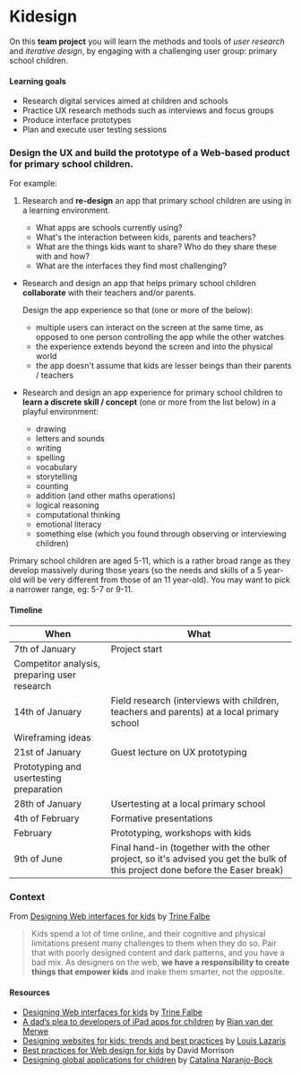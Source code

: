 # Kidesign

On this **team project** you will learn the methods and tools of *user research* and *iterative design*, by engaging with a challenging user group: primary school children. 

#### Learning goals

* Research digital services aimed at children and schools
* Practice UX research methods such as interviews and focus groups
* Produce interface prototypes 
* Plan and execute user testing sessions

### Design the **UX** and build the **prototype** of a Web-based product for primary school children.

For example:

1. Research and **re-design** an app that primary school children are using in a learning environment.

	* What apps are schools currently using? 
	* What's the interaction between kids, parents and teachers?
	* What are the things kids want to share? Who do they share these with and how?
	* What are the interfaces they find most challenging? 
* Research and design an app that helps primary school children **collaborate** with their teachers and/or parents. 

	Design the app experience so that (one or more of the below):

	* multiple users can interact on the screen at the same time, as opposed to one person controlling the app while the other watches
	* the experience extends beyond the screen and into the physical world
	* the app doesn't assume that kids are lesser beings than their parents / teachers
* Research and design an app experience for primary school children to **learn a discrete skill / concept** (one or more from the list below) in a playful environment:

	* drawing
	* letters and sounds
	* writing
	* spelling
	* vocabulary
	* storytelling
	* counting
	* addition (and other maths operations)
	* logical reasoning
	* computational thinking
	* emotional literacy
	* something else (which you found through observing or interviewing children)

Primary school children are aged 5-11, which is a rather broad range as they develop massively during those years (so the needs and skills of a 5 year-old will be very different from those of an 11 year-old). You may want to pick a narrower range, eg: 5-7 or 9-11.

#### Timeline

When | What
---- | ----
7th of January | Project start
 | Competitor analysis, preparing user research
14th of January | Field research (interviews with children, teachers and parents) at a local primary school 
 | Wireframing ideas 
21st of January | Guest lecture on UX prototyping
 | Prototyping and usertesting preparation
28th of January | Usertesting at a local primary school
4th of February | Formative presentations
February | Prototyping, workshops with kids   
9th of June | Final hand-in (together with the other project, so it's advised you get the bulk of this project done before the Easer break)

### Context

From [Designing Web interfaces for kids](https://www.smashingmagazine.com/2015/08/designing-web-interfaces-for-kids/) by [Trine Falbe](https://twitter.com/trinefalbe)

> Kids spend a lot of time online, and their cognitive and physical limitations present many challenges to them when they do so. Pair that with poorly designed content and dark patterns, and you have a bad mix. As designers on the web, **we have a responsibility to create things that empower kids** and make them smarter, not the opposite.


<!-- from https://speakerdeck.com/destraynor/the-language-of-interfaces 

* Web-*sites* are turning into Web-*apps*: one does not simply *read* an app.
* The Web is being rebuilt around **people**, aka *the users* (think comments, recommendations, wish lists, personalised feeds..)
* **Social networks** are the most popular Web-apps for people to connect and interact with each other online
* A social Web-app is a gamble on **content** (will people **produce** content for your app?)
* The people use the **interfaces** (that you design) to do this
* You control the *user interface*, the *[blank slate](http://ui-patterns.com/patterns/BlankSlate)* for new users, and the *content definition* (it's called *tweet*, not *share*, *post*, *update* etc.)
* Interfaces influence **behaviour**, and words influence **relationships** (*friends*, *partners*, *buddies*, *colleagues* etc.)
* The words you put on something, be it an **action** or a relationship, define your app.
* [Copywriting is Interface Design](https://gettingreal.37signals.com/ch09_Copywriting_is_Interface_Design.php)

-->

#### Resources

* [Designing Web interfaces for kids](https://www.smashingmagazine.com/2015/08/designing-web-interfaces-for-kids/) by [Trine Falbe](https://twitter.com/trinefalbe)
* [A dad’s plea to developers of iPad apps for children](https://www.smashingmagazine.com/2012/03/dads-plea-developers-ipad-apps-children/) by [Rian van der Merwe](http://www.elezea.com/)
* [Designing websites for kids: trends and best practices](https://www.smashingmagazine.com/2009/11/designing-websites-for-kids-trends-and-best-practices/) by [Louis Lazaris](https://twitter.com/ImpressiveWebs)
* [Best practices for Web design for kids](https://www.smashingmagazine.com/2011/07/best-practices-for-designing-websites-for-kids/) by David Morrison
* [Designing global applications for children](https://www.smashingmagazine.com/2011/09/designing-global-applications-for-children/) by [Catalina Naranjo-Bock](https://twitter.com/CatalinaNBock)

<!--
### TODO

- [ ] Check out [NearPod](https://www.nearpod.com/)

-->